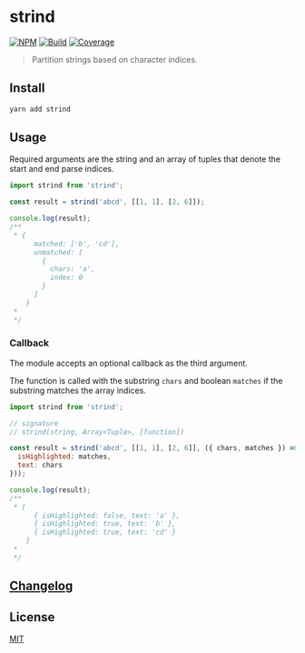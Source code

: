 # strind

[![NPM][npm]][npm-url]
[![Build][build]][build-badge]
[![Coverage][codecov-shield]][codecov]

> Partition strings based on character indices.

## Install

```bash
yarn add strind
```

## Usage

Required arguments are the string and an array of tuples that denote the start and end parse indices.

```js
import strind from 'strind';

const result = strind('abcd', [[1, 1], [2, 6]]);

console.log(result);
/**
 * {
      matched: ['b', 'cd'],
      unmatched: [
        {
          chars: 'a',
          index: 0
        }
      ]
    }
 *
 */
```

### Callback

The module accepts an optional callback as the third argument.

The function is called with the substring `chars` and boolean `matches` if the substring matches the array indices.

```js
import strind from 'strind';

// signature
// strind(string, Array<Tuple>, [function])

const result = strind('abcd', [[1, 1], [2, 6]], ({ chars, matches }) => ({
  isHighlighted: matches,
  text: chars
}));

console.log(result);
/**
 * [
      { isHighlighted: false, text: 'a' },
      { isHighlighted: true, text: 'b' },
      { isHighlighted: true, text: 'cd' }
    ]
 *
 */
```

## [Changelog](CHANGELOG.md)

## License

[MIT](LICENSE)

[npm]: https://img.shields.io/npm/v/strind.svg?color=blue
[npm-url]: https://npmjs.com/package/strind
[build]: https://travis-ci.com/metonym/strind.svg?branch=master
[build-badge]: https://travis-ci.com/metonym/strind
[codecov]: https://codecov.io/gh/metonym/strind
[codecov-shield]: https://img.shields.io/codecov/c/github/metonym/strind.svg
